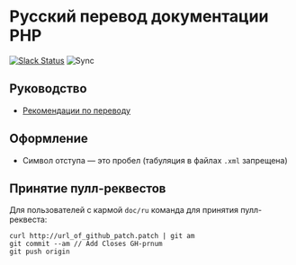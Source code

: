 # Русский перевод документации PHP

[![Slack Status](https://img.shields.io/badge/slack-@ru.php.doc-green.svg?logo=slack)](https://join.slack.com/t/ruphpdoc/shared_invite/zt-ax1czx68-c3_XSVhsgzYJCOslmwvJkQ)
![Sync](https://github.com/php/doc-ru/workflows/Check%20Russian%20build/badge.svg)

## Руководство

- [Рекомендации по переводу](translation_standards.xml)

## Оформление

- Символ отступа — это пробел (табуляция в файлах `.xml` запрещена)

## Принятие пулл-реквестов

Для пользователей с кармой `doc/ru` команда для принятия пулл-реквеста:

```shell
curl http://url_of_github_patch.patch | git am
git commit --am // Add Closes GH-prnum
git push origin
```
